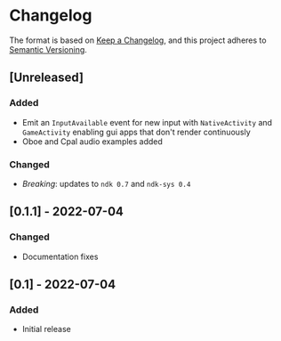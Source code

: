 # Changelog
The format is based on [Keep a Changelog](https://keepachangelog.com/en/1.0.0/),
and this project adheres to [Semantic Versioning](https://semver.org/spec/v2.0.0.html).

## [Unreleased]
### Added
- Emit an `InputAvailable` event for new input with `NativeActivity` and `GameActivity`
  enabling gui apps that don't render continuously
- Oboe and Cpal audio examples added
### Changed
- *Breaking*: updates to `ndk 0.7` and `ndk-sys 0.4`

## [0.1.1] - 2022-07-04
### Changed
- Documentation fixes

## [0.1] - 2022-07-04
### Added
- Initial release